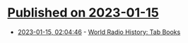 # [Published on 2023-01-15](index.md)

* [2023-01-15, 02:04:46](https://news.ycombinator.com/item?id=34386066) - [World Radio History: Tab Books](https://worldradiohistory.com/BOOKSHELF-ARH/Bookshelf_TAB.htm)
